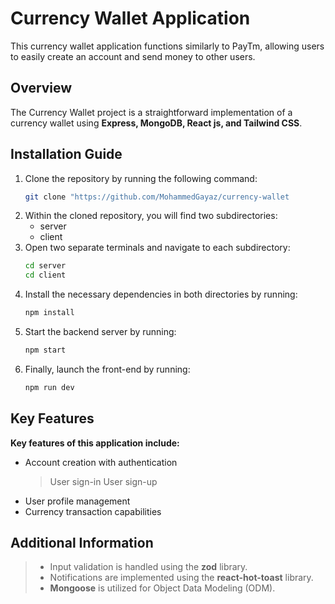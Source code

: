 # Currency Wallet Application

This currency wallet application functions similarly to PayTm, allowing users to easily create an account and send money to other users.

## Overview

The Currency Wallet project is a straightforward implementation of a currency wallet using **Express, MongoDB, React js, and Tailwind CSS**.

## Installation Guide

1. Clone the repository by running the following command:
   ```bash
   git clone "https://github.com/MohammedGayaz/currency-wallet
   ```
2. Within the cloned repository, you will find two subdirectories:
   - server
   - client
3. Open two separate terminals and navigate to each subdirectory:
   ```bash
   cd server
   cd client
   ```
4. Install the necessary dependencies in both directories by running:
   ```bash
   npm install
   ```
5. Start the backend server by running:
   ```bash
   npm start
   ```
6. Finally, launch the front-end by running:
   ```bash
   npm run dev
   ```

## Key Features

**Key features of this application include:**

- Account creation with authentication
  > User sign-in
  > User sign-up
- User profile management
- Currency transaction capabilities

## Additional Information

> - Input validation is handled using the **zod** library.
> - Notifications are implemented using the **react-hot-toast** library.
> - **Mongoose** is utilized for Object Data Modeling (ODM).
